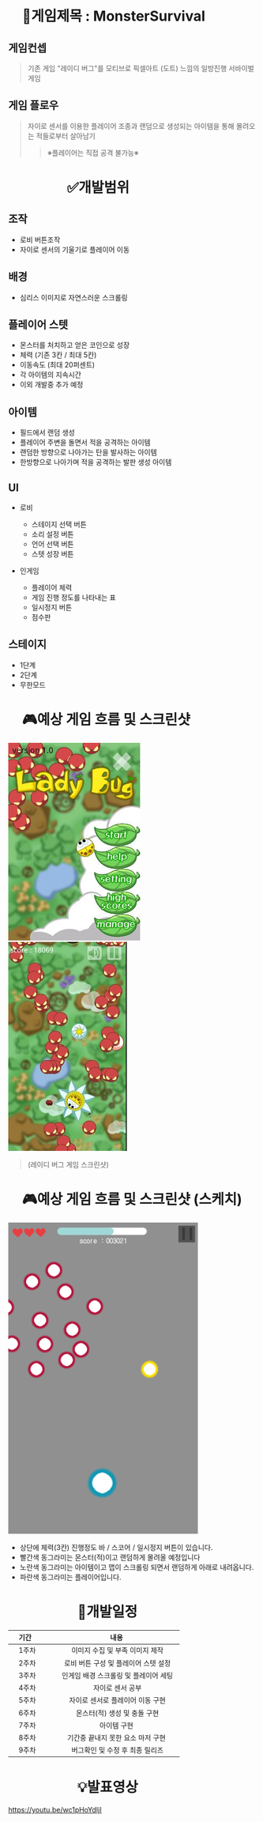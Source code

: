 
# 　:bookmark:게임제목 : MonsterSurvival

## 게임컨셉
> 기존 게임 "레이디 버그"를 모티브로
픽셀아트 (도트) 느낌의 일방진행 서바이벌 게임


## 게임 플로우 
> 자이로 센서를 이용한 플레이어 조종과
랜덤으로 생성되는 아이템을 통해 몰려오는 적들로부터 살아남기
>>※플레이어는 직접 공격 불가능※

# 　　　 　:white_check_mark:개발범위

## 조작 
  * 로비 버튼조작 
  * 자이로 센서의 기울기로 플레이어 이동 
  
##  배경
  * 심리스 이미지로 자연스러운 스크롤링
## 플레이어 스텟 
  * 몬스터를 처치하고 얻은 코인으로 성장
  * 체력 (기존 3칸 / 최대 5칸)
  * 이동속도 (최대 20퍼센트)
  * 각 아이템의 지속시간 
  * 이외 개발중 추가 예정
  
## 아이템 
* 필드에서 랜덤 생성 
* 플레이어 주변을 돌면서 적을 공격하는 아이템
* 랜덤한 방향으로 나아가는 탄을 발사하는 아이템
* 한방향으로 나아가며 적을 공격하는 발판 생성 아이템


## UI
  * 로비
    * 스테이지 선택 버튼
    * 소리 설정 버튼
    * 언어 선택 버튼
    * 스텟 성장 버튼
   
  * 인게임
    * 플레이어 체력
    * 게임 진행 정도를 나타내는 표
    * 일시정지 버튼
    * 점수판
    
## 스테이지
  * 1단계 
  * 2단계
  * 무한모드 
 
# 　:video_game:예상 게임 흐름 및 스크린샷
![ex_screenshot](./Lb1.png) ![ex_screenshot](./Lb2.jpg)
>(레이디 버그 게임 스크린샷)
# 　:video_game:예상 게임 흐름 및 스크린샷 (스케치)
![ex_screenshot](./Sc1.png) 
* 상단에 체력(3칸) 진행정도 바 / 스코어 / 일시정지 버튼이 있습니다.
* 빨간색 동그라미는 몬스터(적)이고 랜덤하게 몰려올 예정입니다
* 노란색 동그라미는 아이템이고 맵이 스크롤링 되면서 랜덤하게 아래로 내려옵니다.
* 파란색 동그라미는 플레이어입니다. 

# 　　　　　:date:개발일정 

|　기간　|　내용　|
|:---|:---:|
|　1주차　|　 이미지 수집 및 부족 이미지 제작　|
|　2주차　|　 로비 버튼 구성 및 플레이어 스텟 설정　|
|　3주차　|　 인게임 배경 스크롤링 및 플레이어 세팅　|
|　4주차　|　 자이로 센서 공부　|
|　5주차　|　 자이로 센서로 플레이어 이동 구현　|
|　6주차　|　 몬스터(적) 생성 및 충돌 구현　|
|　7주차　| 　아이템 구현　|
|　8주차　| 　기간중 끝내지 못한 요소 마저 구현　|
|　9주차　|　 버그확인 및 수정 후 최종 릴리즈 　|

# 　　　　　:bulb:발표영상
https://youtu.be/wc1pHoYdIjI
